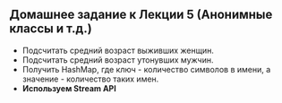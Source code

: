 ## Домашнее задание к Лекции 5 (Анонимные классы и т.д.)
- Подсчитать средний возраст выживших женщин.
- Подсчитать средний возраст утонувших мужчин. 
- Получить HashMap, где ключ - количество символов в имени, а значение - 
количество таких имен.
- **Используем Stream API**